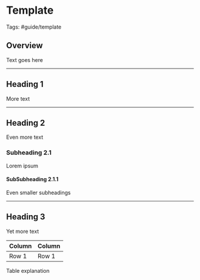 # Template
Tags: #guide/template
## Overview
Text goes here

---
## Heading 1
More text

---
## Heading 2
Even more text
### Subheading 2.1
Lorem ipsum
#### SubSubheading 2.1.1
Even smaller subheadings

---
## Heading 3
Yet more text

Column | Column
--- | ---
Row 1 | Row 1
Table explanation
